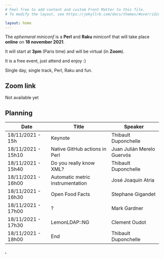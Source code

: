 ```yaml
---
# Feel free to add content and custom Front Matter to this file.
# To modify the layout, see https://jekyllrb.com/docs/themes/#overriding-theme-defaults

layout: home
---
```


The *ephemeral miniconf* is a **Perl** and **Raku** miniconf that will take place **online** on **18 november 2021**.

It will start at **3pm** (Paris time) and will be virtual (in **Zoom**).

It is a free event, just attend and enjoy :)

Single day, single track, Perl, Raku and fun.

## Zoom link

Not available yet

## Planning

| Date                | Title                           | Speaker                    |
|---------------------|---------------------------------|----------------------------|
| 18/11/2021 - 15h    | Keynote                         | Thibault Duponchelle       |
| 18/11/2021 - 15h10  | Native GitHub actions in Perl   | Juan Julián Merelo Guervós |
| 18/11/2021 - 15h40  | Do you really know XML?         | Thibault Duponchelle       |
| 18/11/2021 - 16h00  | Automatic metric instrumentation| José Joaquín Atria         |
| 18/11/2021 - 16h30  | Open Food Facts                 | Stephane Gigandet          |
| 18/11/2021 - 17h00  | ?                               | Mark Gardner               |
| 18/11/2021 - 17h30  | LemonLDAP::NG                   | Clement Oudot              |
| 18/11/2021 - 18h00  | End                             | Thibault Duponchelle       |

[.](https://github.com/thibaultduponchelle/the-ephemeral-miniconf/)

